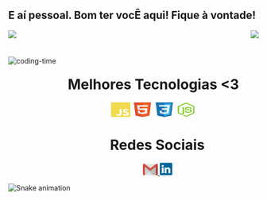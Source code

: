## E aí pessoal. Bom ter vocÊ aqui! Fique à vontade!

<div>
    <img  height="180em" src="https://github-readme-stats.vercel.app/api?username=Geanderson12&show_icons=true&theme=transparent&include_all_commits=true&count_private=true"/>
  <img align="right" height="180em" src="https://github-readme-stats.vercel.app/api/top-langs/?username=GEanderson12&layout=compact&langs_count=16&theme=transparent"/>
</div>
<br>

<div  align="center"> 
  <div style="display: inline_block"><br>
    <img align="left" height="250" alt="coding-time" src="codando.gif">
    <h1 align="center">Melhores Tecnologias <3</h1>
    <img align="center" height="30" width="40" alt="js-icon"  src="https://raw.githubusercontent.com/devicons/devicon/master/icons/javascript/javascript-plain.svg">
    <img align="center" height="30" width="40" alt="html-icon" src="https://raw.githubusercontent.com/devicons/devicon/master/icons/html5/html5-original.svg">
    <img align="center" height="30" width="40" alt="css-icon" src="https://raw.githubusercontent.com/devicons/devicon/master/icons/css3/css3-original.svg">
    <img align="center" height="30" width="40" alt="nodejs-icon" src="https://raw.githubusercontent.com/devicons/devicon/master/icons/nodejs/nodejs-original.svg">
   </div>
    
  
  <h1 align="center">Redes Sociais</h1>
    <a href = "mailto: geanderson12@gmail.com">
      <img width="30" src="gmail.svg">
    </a>
    <a href = "https://www.linkedin.com/in/luigi-gottardello-fonseca-44651a205/](https://www.linkedin.com/in/geanderson-oliveira-de-carvalho-40489a123">
      <img width="25" src="linkedin.svg">
    </a>
</div>
  
![Snake animation](https://github.com/Geanderson12/Geadnerson12/blob/output/github-contribution-grid-snake.svg)
